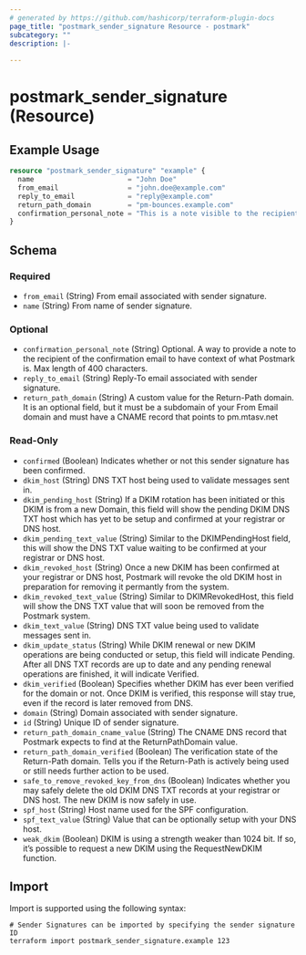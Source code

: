 ```yaml
---
# generated by https://github.com/hashicorp/terraform-plugin-docs
page_title: "postmark_sender_signature Resource - postmark"
subcategory: ""
description: |-
  
---
```


# postmark_sender_signature (Resource)



## Example Usage

```terraform
resource "postmark_sender_signature" "example" {
  name                       = "John Doe"
  from_email                 = "john.doe@example.com"
  reply_to_email             = "reply@example.com"
  return_path_domain         = "pm-bounces.example.com"
  confirmation_personal_note = "This is a note visible to the recipient to provide context of what Postmark is."
}
```

<!-- schema generated by tfplugindocs -->
## Schema

### Required

- `from_email` (String) From email associated with sender signature.
- `name` (String) From name of sender signature.

### Optional

- `confirmation_personal_note` (String) Optional. A way to provide a note to the recipient of the confirmation email to have context of what Postmark is. Max length of 400 characters.
- `reply_to_email` (String) Reply-To email associated with sender signature.
- `return_path_domain` (String) A custom value for the Return-Path domain. It is an optional field, but it must be a subdomain of your From Email domain and must have a CNAME record that points to pm.mtasv.net

### Read-Only

- `confirmed` (Boolean) Indicates whether or not this sender signature has been confirmed.
- `dkim_host` (String) DNS TXT host being used to validate messages sent in.
- `dkim_pending_host` (String) If a DKIM rotation has been initiated or this DKIM is from a new Domain, this field will show the pending DKIM DNS TXT host which has yet to be setup and confirmed at your registrar or DNS host.
- `dkim_pending_text_value` (String) Similar to the DKIMPendingHost field, this will show the DNS TXT value waiting to be confirmed at your registrar or DNS host.
- `dkim_revoked_host` (String) Once a new DKIM has been confirmed at your registrar or DNS host, Postmark will revoke the old DKIM host in preparation for removing it permantly from the system.
- `dkim_revoked_text_value` (String) Similar to DKIMRevokedHost, this field will show the DNS TXT value that will soon be removed from the Postmark system.
- `dkim_text_value` (String) DNS TXT value being used to validate messages sent in.
- `dkim_update_status` (String) While DKIM renewal or new DKIM operations are being conducted or setup, this field will indicate Pending. After all DNS TXT records are up to date and any pending renewal operations are finished, it will indicate Verified.
- `dkim_verified` (Boolean) Specifies whether DKIM has ever been verified for the domain or not. Once DKIM is verified, this response will stay true, even if the record is later removed from DNS.
- `domain` (String) Domain associated with sender signature.
- `id` (String) Unique ID of sender signature.
- `return_path_domain_cname_value` (String) The CNAME DNS record that Postmark expects to find at the ReturnPathDomain value.
- `return_path_domain_verified` (Boolean) The verification state of the Return-Path domain. Tells you if the Return-Path is actively being used or still needs further action to be used.
- `safe_to_remove_revoked_key_from_dns` (Boolean) Indicates whether you may safely delete the old DKIM DNS TXT records at your registrar or DNS host. The new DKIM is now safely in use.
- `spf_host` (String) Host name used for the SPF configuration.
- `spf_text_value` (String) Value that can be optionally setup with your DNS host.
- `weak_dkim` (Boolean) DKIM is using a strength weaker than 1024 bit. If so, it’s possible to request a new DKIM using the RequestNewDKIM function.

## Import

Import is supported using the following syntax:

```shell
# Sender Signatures can be imported by specifying the sender signature ID
terraform import postmark_sender_signature.example 123
```
